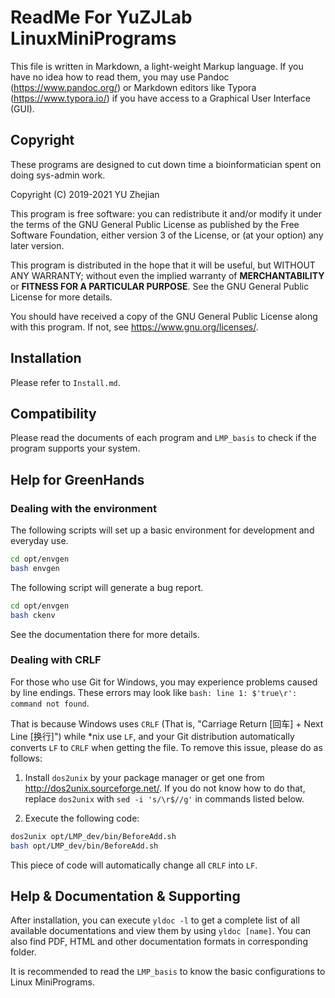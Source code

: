 # ReadMe For YuZJLab LinuxMiniPrograms

This file is written in Markdown, a light-weight Markup language. If you have no idea how to read them, you may use Pandoc (<https://www.pandoc.org/>) or Markdown editors like Typora (<https://www.typora.io/>) if you have access to a Graphical User Interface (GUI).

## Copyright

These programs are designed to cut down time a bioinformatician spent on doing sys-admin work.

Copyright (C) 2019-2021 YU Zhejian

This program is free software: you can redistribute it and/or modify it under the terms of the GNU General Public License as published by the Free Software Foundation, either version 3 of the License, or (at your option) any later version.

This program is distributed in the hope that it will be useful, but WITHOUT ANY WARRANTY; without even the implied warranty of **MERCHANTABILITY** or **FITNESS FOR A PARTICULAR PURPOSE**.  See the GNU General Public License for more details.

You should have received a copy of the GNU General Public License along with this program.  If not, see <https://www.gnu.org/licenses/>.

## Installation

Please refer to `Install.md`.

## Compatibility

Please read the documents of each program and `LMP_basis` to check if the program supports your system.

## Help for GreenHands

### Dealing with the environment

The following scripts will set up a basic environment for development and everyday use.

```bash
cd opt/envgen
bash envgen
```

The following script will generate a bug report.

```bash
cd opt/envgen
bash ckenv
```

See the documentation there for more details.

### Dealing with CRLF

For those who use Git for Windows, you may experience problems caused by line endings. These errors may look like `bash: line 1: $'true\r': command not found`.

That is because Windows uses `CRLF` (That is, "Carriage Return [回车] + Next Line [换行]") while *nix use `LF`, and your Git distribution automatically converts `LF` to `CRLF` when getting the file. To remove this issue, please do as follows:

1. Install `dos2unix` by your package manager or get one from <http://dos2unix.sourceforge.net/>. If you do not know how to do that, replace `dos2unix` with `sed -i 's/\r$//g'` in commands listed below.

2. Execute the following code:

```bash
dos2unix opt/LMP_dev/bin/BeforeAdd.sh
bash opt/LMP_dev/bin/BeforeAdd.sh
```

This piece of code will automatically change all `CRLF` into `LF`.

## Help \& Documentation \& Supporting

After installation, you can execute `yldoc -l` to get a complete list of all available documentations and view them by using `yldoc [name]`. You can also find PDF, HTML and other documentation formats in corresponding folder.

It is recommended to read the `LMP_basis` to know the basic configurations to Linux MiniPrograms.
 